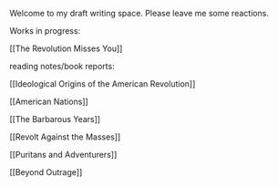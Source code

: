 Welcome to my draft writing space. Please leave me some reactions. 

Works in progress:

[[The Revolution Misses You]]

reading notes/book reports:

[[Ideological Origins of the American Revolution]]

[[American Nations]]

[[The Barbarous Years]]

[[Revolt Against the Masses]]

[[Puritans and Adventurers]]

[[Beyond Outrage]]